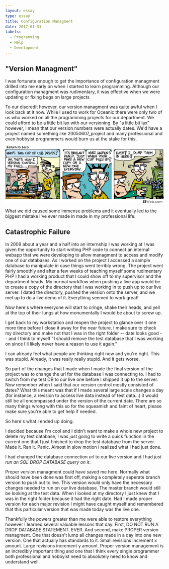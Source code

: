 ```yaml
---
layout: essay
type: essay
title: Configuration Managment
date: 2017-01-31
labels:
  - Programming
  - Help
  - Development
---
```


## "Version Managment"

I was fortunate enough to get the importance of configuration managment drilled into me early on when I started to learn programming. Although our configuration managment was rudimentary, it was effective when we were updating or fixing bugs on large projects
	
	
To our discredit however, our version managment was quite awful when I look back at it now. While I used to work for Oceanic there were only two of us who worked on all the programming projects for our department. We could afford to be a little bit lax with our versioning. By "a little bit lax" however, I mean that our version numbers were actually dates. We'd have a project named something like 20050607_project and many professional and even hobbyist programmers would burn us at the stake for this. 
	
<div>
<img class="ui image" src="../images/versioncontrol.png">
</div>

What we did caused some immense problems and it eventually led to the biggest mistake I've ever made in made in my professional life. 
	
## Catastrophic Failure

In 2009 about a year and a half into an internship I was working at I was given the opportunity to start writing PHP code to connect an internal webapp that we were developing to allow managment to access and modify one of our databases. As I worked on the project I accessed a sample database to manipulate in case things went terribly wrong. The project went fairly smoothly and after a few weeks of teaching myself some rudimentary PHP I had a working product that I could show off to my supervisor and the department heads. My normal workflow when pushing a live app would be to create a copy of the directory that I was working in to push up to our live server. I dated the directory, pushed the version onto the server, and we met up to do a live demo of it. Everything seemed to work great!

Now here's where everyone will start to cringe, shake their heads, and yell at the top of their lungs at how monumentally I would be about to screw up.

I get back to my workstation and reopen the project to glance over it one more time before I close it away for the near future. I make sure to check my directory and make not that I was in the right folder -- date looks good -- and I think to myself "I should remove the test database that I was working on since I'll likely never have a reason to use it again." 

I can already feel what people are thinking right now and you're right. This was stupid. Already, it was really really stupid. And it gets worse.

So part of the changes that I made when I made the final version of the project was to change the url for the database I was connecting to. I had to switch from my test DB to our live one before I shipped it up to the server. Now remember when I said that our version control mostly consisted of dates? What this meant was that if I made several large scale changes a day (for instance, a revision to access live data instead of test data...) it would still be all encompassed under the version of the current date. There are so many things wrong with this so for the squeamish and faint of heart, please make sure you're able to get help if needed.

So here's what I ended up doing.

I decided because I'm cool and I didn't want to make a whole new project to delete my test database, I was just going to write a quick function in the current one that I just finished to drop the test database from the server. Made it. Ran it. Panic. Almost in slow motion I realized what I had just done. 

I had changed the database connection url to our live version and I had *just run an SQL DROP DATABASE query on it*.

Proper version managment could have saved me here. Normally what should have been done was first off, making a completely seperate branch version to push out to live. This version would only have the necessary changes needed to run on our live database. The master branch would still be looking at the test data. When I looked at my directory I just knew that I was in the right folder because it had the right date. Had I made proper version for each major revision I might have caught myself and remembered that this particular version that was made today was the live one. 

Thankfully the powers greater than me were able to restore everything however I learned several valuable lessons that day. First, DO NOT RUN A DROP DATABASE STATEMENT. EVER. And second, make PROPER version managment. One that doesn't lump all changes made in a day into one new version. One that actually has standards to it. Small revisions increment x amount. Large revisions increment y amount. Proper version management is an incredibly important thing and one that I think every single programmer both professional and hobbyist need to absolutely need to know and understand well.